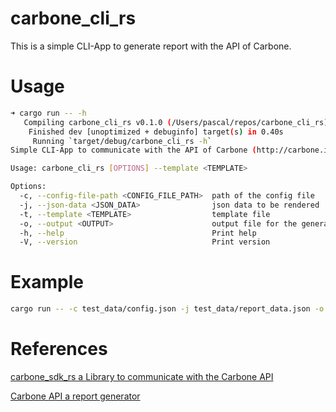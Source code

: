 # carbone_cli_rs

This is a simple CLI-App to generate report with the API of Carbone.

# Usage

```bash
➜ cargo run -- -h
   Compiling carbone_cli_rs v0.1.0 (/Users/pascal/repos/carbone_cli_rs)
    Finished dev [unoptimized + debuginfo] target(s) in 0.40s
     Running `target/debug/carbone_cli_rs -h`
Simple CLI-App to communicate with the API of Carbone (http://carbone.io)

Usage: carbone_cli_rs [OPTIONS] --template <TEMPLATE>

Options:
  -c, --config-file-path <CONFIG_FILE_PATH>  path of the config file
  -j, --json-data <JSON_DATA>                json data to be rendered
  -t, --template <TEMPLATE>                  template file
  -o, --output <OUTPUT>                      output file for the generated report
  -h, --help                                 Print help
  -V, --version                              Print version
```

# Example

```bash
cargo run -- -c test_data/config.json -j test_data/report_data.json -o new_report.pdf -t test_data/template.test.odt
```

# References

[carbone_sdk_rs a Library to communicate with the Carbone API](https://github.com/pascal-chenevas/carbone_sdk_rs)

[Carbone API a report generator](https://carbone.io)
